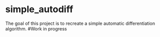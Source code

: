 # simple_autodiff
The goal of this project is to recreate a simple automatic differentiation algorithm. 
#Work in progress
 
